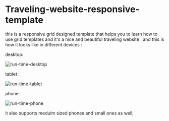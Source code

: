 # Traveling-website-responsive-template
this is a responsive grid designed template that helps you to learn how to use grid templates and it's a nice and beautiful traveling website :
and this is how it looks like in different devices :

desktop:

![run-time-desktop](https://github.com/Mahdi-Khorshidi-26/Traveling-website-responsive-template/assets/150541211/7e547410-19af-4f5f-af3e-594a78958439)


tablet :


![run-time-tablet](https://github.com/Mahdi-Khorshidi-26/Traveling-website-responsive-template/assets/150541211/1c48b2d1-79fc-4a30-948f-e5dec0311b9e)


phone:


![run-time-phone](https://github.com/Mahdi-Khorshidi-26/Traveling-website-responsive-template/assets/150541211/50d7a508-d6bd-4ce7-9cea-918813e6508c)



it also supports meduim sized phones and small ones as well;
